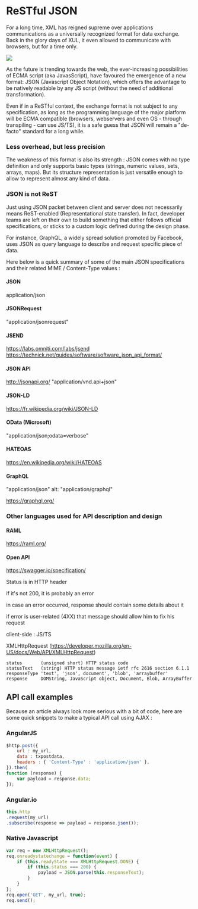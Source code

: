 # ReSTful JSON


For a long time, XML has reigned supreme over applications communications as a universally recognized format for data exchange. Back in the glory days of XUL, it even allowed to communicate with browsers, but for a time only.

![](https://i.imgur.com/gfA0fqil.png)

As the future is trending towards the web, the ever-increasing possibilities of ECMA script (aka JavasScript), have favoured the emergence of a new format: JSON (Javascript Object Notation), which offers the advantage to be natively readable by any JS script (without the need of additional transformation).


Even if in a ReSTful context, the exchange format is not subject to any specification, as long as the programming language of the major platform will be ECMA compatible (browsers, webservers and even OS - through transpiling - can use JS/TS), it is a safe guess that JSON will remain a "de-facto" standard for a long while.



### Less overhead, but less precision

The weakness of this format is also its strength : JSON comes with no type definition and only supports basic types (strings, numeric values, sets, arrays, maps). But its structure representation is just versatile enough to allow to represent almost any kind of data.



### JSON is not ReST


Just using JSON packet between client and server does not necessarily means ReST-enabled (Representational state transfer). In fact, developer teams are left on their own to build something that either follows official specifications, or sticks to a custom logic defined during the design phase.

For instance, GraphQL, a widely spread solution promoted by Facebook, uses JSON as query language to describe and request specific piece of data.

Here below is a quick summary of some of the main JSON specifications and their related MIME / Content-Type values :



#### JSON


application/json

#### JSONRequest
"application/jsonrequest"


#### JSEND
https://labs.omniti.com/labs/jsend
https://technick.net/guides/software/software_json_api_format/

####  JSON API
http://jsonapi.org/
"application/vnd.api+json"

#### JSON-LD
https://fr.wikipedia.org/wiki/JSON-LD

#### OData (Microsoft)
"application/json;odata=verbose"

#### HATEOAS
https://en.wikipedia.org/wiki/HATEOAS

#### GraphQL

"application/json" 
alt: "application/graphql" 

https://graphql.org/



### Other languages used for API description and design

#### RAML
https://raml.org/

#### Open API
https://swagger.io/specification/


Status is in HTTP header

if it's not 200, it is probably an error

in case an error occurred, response should contain some details about it

if error is user-related (4XX) that message should allow him to fix his request 


client-side : JS/TS

XMLHttpRequest (https://developer.mozilla.org/en-US/docs/Web/API/XMLHttpRequest)

```
status		 (unsigned short) HTTP status code
statusText 	 (string) HTTP status message ietf rfc 2616 section 6.1.1
responseType 'text', 'json', document', 'blob', 'arraybuffer'
response	 DOMString, JavaScript object, Document, Blob, ArrayBuffer
```



## API call examples

Because an article always look more serious with a bit of code, here are some quick snippets to make a typical API call using AJAX :

### AngularJS

```javascript
$http.post({
	url : my_url,
	data : txpostdata,
	headers : { 'Content-Type' : 'application/json' },
}).then(
function (response) {
	var payload = response.data;
});
```

### Angular.io
```javascript
this.http
.request(my_url)
.subscribe(response => payload = response.json());
```

### Native Javascript
```javascript
var req = new XMLHttpRequest();
req.onreadystatechange = function(event) {
    if (this.readyState === XMLHttpRequest.DONE) {
        if (this.status === 200) {
            payload = JSON.parse(this.responseText);
        } 
    }
};
req.open('GET', my_url, true);
req.send();
```